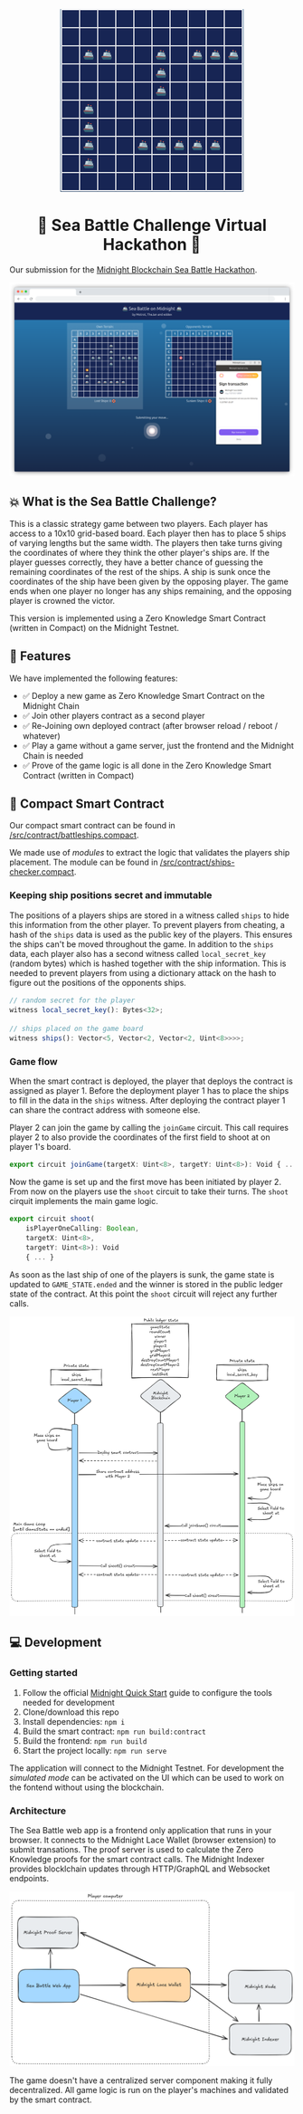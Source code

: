 <p align="center"><img src="img/screenshot.png" /></p>
<h1 align="center"> 🚢 Sea Battle Challenge Virtual Hackathon 🚢</h1>

Our submission for the [Midnight Blockchain Sea Battle Hackathon](https://midnight.brightidea.com/seabattle).

![Screenshot](img/browser-screenshot.png)

## 💥 What is the Sea Battle Challenge?

This is a classic strategy game between two players. Each player has access to a 10x10 grid-based board. Each player then has to place 5 ships of varying lengths but the same width. The players then take turns giving the coordinates of where they think the other player's ships are. If the player guesses correctly, they have a better chance of guessing the remaining coordinates of the rest of the ships. A ship is sunk once the coordinates of the ship have been given by the opposing player. The game ends when one player no longer has any ships remaining, and the opposing player is crowned the victor.

This version is implemented using a Zero Knowledge Smart Contract (written in Compact) on the Midnight Testnet.

## 🦭 Features

We have implemented the following features:

- ✅ Deploy a new game as Zero Knowledge Smart Contract on the Midnight Chain
- ✅ Join other players contract as a second player
- ✅ Re-Joining own deployed contract (after browser reload / reboot / whatever)
- ✅ Play a game without a game server, just the frontend and the Midnight Chain is needed
- ✅ Prove of the game logic is all done in the Zero Knowledge Smart Contract (written in Compact)

## 📜 Compact Smart Contract

Our compact smart contract can be found in [/src/contract/battleships.compact](/src/contract/battleships.compact).

We made use of _modules_ to extract the logic that validates the players ship placement.
The module can be found in [/src/contract/ships-checker.compact](/src/contract/ships-checker.compact).

### Keeping ship positions secret and immutable

The positions of a players ships are stored in a witness called `ships` to hide this information from the other player.
To prevent players from cheating, a hash of the `ships` data is used as the public key of the players.
This ensures the ships can't be moved throughout the game.
In addition to the `ships` data, each player also has a second witness called `local_secret_key` (random bytes)
which is hashed together with the ship information.
This is needed to prevent players from using a dictionary attack on the hash to figure out the positions of the opponents ships.

```ts
// random secret for the player
witness local_secret_key(): Bytes<32>;

// ships placed on the game board
witness ships(): Vector<5, Vector<2, Vector<2, Uint<8>>>>;
```

### Game flow

When the smart contract is deployed, the player that deploys the contract is assigned as player 1.
Before the deployment player 1 has to place the ships to fill in the data in the `ships` witness.
After deploying the contract player 1 can share the contract address with someone else.

Player 2 can join the game by calling the `joinGame` circuit. This call requires player 2 to also provide
the coordinates of the first field to shoot at on player 1's board.

```ts
export circuit joinGame(targetX: Uint<8>, targetY: Uint<8>): Void { ... }
```

Now the game is set up and the first move has been initiated by player 2.
From now on the players use the `shoot` circuit to take their turns.
The `shoot` cirquit implements the main game logic.

```ts
export circuit shoot(
    isPlayerOneCalling: Boolean,
    targetX: Uint<8>,
    targetY: Uint<8>): Void
    { ... }
```

As soon as the last ship of one of the players is sunk, the game state is updated
to `GAME_STATE.ended` and the winner is stored in the public ledger state of the contract.
At this point the `shoot` circuit will reject any further calls.

![](./img/game-flow.excalidraw.png)

## 💻️ Development

### Getting started

1. Follow the official [Midnight Quick Start](https://docs.midnight.network/quickstart/) guide to configure the tools needed for development
2. Clone/download this repo
3. Install dependencies: `npm i`
4. Build the smart contract: `npm run build:contract`
5. Build the frontend: `npm run build`
6. Start the project locally: `npm run serve`

The application will connect to the Midnight Testnet. For development the _simulated mode_ can be activated on the UI which can be used to work on the fontend without using the blockchain.

### Architecture

The Sea Battle web app is a frontend only application that runs in your browser.
It connects to the Midnight Lace Wallet (browser extension) to submit transations.
The proof server is used to calculate the Zero Knowledge proofs for the smart contract calls.
The Midnight Indexer provides blocklchain updates through HTTP/GraphQL and Websocket endpoints.

![](./img/architecture.excalidraw.png)

The game doesn't have a centralized server component making it fully decentralized. All game logic is run on the player's machines and validated by the smart contract.
